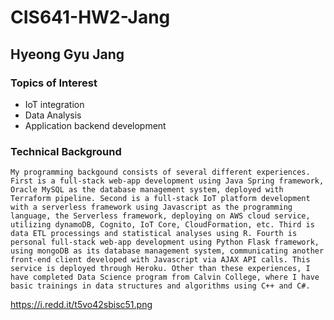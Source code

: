 # CIS641-HW2-Jang

## Hyeong Gyu Jang
### Topics of Interest
* IoT integration
* Data Analysis
* Application backend development
### Technical Background
    My programming backgound consists of several different experiences. First is a full-stack web-app development using Java Spring framework, Oracle MySQL as the database management system, deployed with Terraform pipeline. Second is a full-stack IoT platform development with a serverless framework using Javascript as the programming language, the Serverless framework, deploying on AWS cloud service, utilizing dynamoDB, Cognito, IoT Core, CloudFormation, etc. Third is data ETL processings and statistical analyses using R. Fourth is personal full-stack web-app development using Python Flask framework, using mongoDB as its database management system, communicating another front-end client developed with Javascript via AJAX API calls. This service is deployed through Heroku. Other than these experiences, I have completed Data Science program from Calvin College, where I have basic trainings in data structures and algorithms using C++ and C#.
https://i.redd.it/t5vo42sbisc51.png